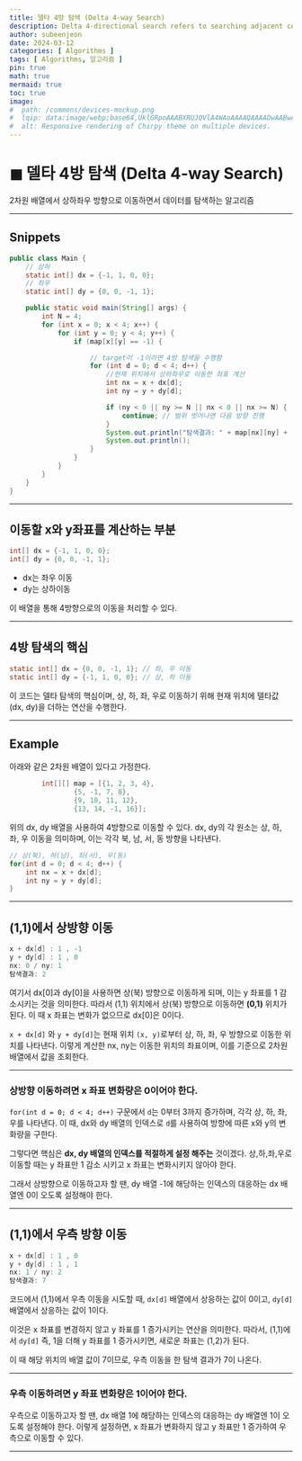 ```yaml
---
title: 델타 4방 탐색 (Delta 4-way Search)
description: Delta 4-directional search refers to searching adjacent cells in four directions (up, down, left, and right) from a given position in a grid or matrix.
author: subeenjeon
date: 2024-03-12
categories: [ Algorithms ]
tags: [ Algorithms, 알고리즘 ]
pin: true
math: true
mermaid: true
toc: true
image:
#  path: /commons/devices-mockup.png
#  lqip: data:image/webp;base64,UklGRpoAAABXRUJQVlA4WAoAAAAQAAAADwAABwAAQUxQSDIAAAARL0AmbZurmr57yyIiqE8oiG0bejIYEQTgqiDA9vqnsUSI6H+oAERp2HZ65qP/VIAWAFZQOCBCAAAA8AEAnQEqEAAIAAVAfCWkAALp8sF8rgRgAP7o9FDvMCkMde9PK7euH5M1m6VWoDXf2FkP3BqV0ZYbO6NA/VFIAAAA
#  alt: Responsive rendering of Chirpy theme on multiple devices.
---
```


# ◼︎ 델타 4방 탐색 (Delta 4-way Search)

2차원 배열에서 상하좌우 방향으로 이동하면서 데이터를 탐색하는 알고리즘

---

## Snippets

```java
public class Main {
    // 상하
    static int[] dx = {-1, 1, 0, 0};
    // 좌우
    static int[] dy = {0, 0, -1, 1};

    public static void main(String[] args) {
        int N = 4;
        for (int x = 0; x < 4; x++) {
            for (int y = 0; y < 4; y++) {
                if (map[x][y] == -1) {

                    // target이 -1이라면 4방 탐색을 수행함
                    for (int d = 0; d < 4; d++) {
                        //현재 위치에서 상하좌우로 이동한 좌표 계산
                        int nx = x + dx[d];
                        int ny = y + dy[d];

                        if (ny < 0 || ny >= N || nx < 0 || nx >= N) {
                            continue; // 범위 벗어나면 다음 방향 진행
                        }
                        System.out.println("탐색결과: " + map[nx][ny] + " ");
                        System.out.println();
                    }
                }
            }
        }
    }
}
```

---

## 이동할 x와 y좌표를 계산하는 부분

```java
int[] dx = {-1, 1, 0, 0};
int[] dy = {0, 0, -1, 1};
```

- dx는 좌우 이동
- dy는 상하이동

이 배열을 통해 4방향으로의 이동을 처리할 수 있다.

---

## 4방 탐색의 핵심

```java
static int[] dx = {0, 0, -1, 1}; // 좌, 우 이동
static int[] dy = {-1, 1, 0, 0}; // 상, 하 이동
```

이 코드는 델타 탐색의 핵심이며, 상, 하, 좌, 우로 이동하기 위해 현재 위치에 델타값(dx, dy)을 더하는 연산을 수행한다.

---

## Example

아래와 같은 2차원 배열이 있다고 가정한다.

```java
        int[][] map = [{1, 2, 3, 4},
                {5, -1, 7, 8},
                {9, 10, 11, 12},
                {13, 14, -1, 16}];
```

위의 dx, dy 배열을 사용하여 4방향으로 이동할 수 있다. dx, dy의 각 원소는 상, 하, 좌, 우 이동을 의미하며, 이는 각각 북, 남, 서, 동 방향을 나타낸다.

```java
// 상(북), 하(남), 좌(서), 우(동)
for(int d = 0; d < 4; d++) {
    int nx = x + dx[d];
    int ny = y + dy[d];
}
```

---

## (1,1)에서 상방향 이동

```java
x + dx[d] : 1 , -1
y + dy[d] : 1 , 0
nx: 0 / ny: 1
탐색결과: 2 
```

여기서 dx[0]과 dy[0]을 사용하면 상(북) 방향으로 이동하게 되며, 이는 y 좌표를 1 감소시키는 것을 의미한다.  따라서 (1,1) 위치에서 상(북) 방향으로 이동하면 **(0,1)** 위치가 된다. 이 때 x 좌표는 변화가 없으므로 dx[0]은 0이다.

`x + dx[d]` 와 `y + dy[d]`는 현재 위치 `(x, y)`로부터 상, 하, 좌, 우 방향으로 이동한 위치를 나타낸다. 이렇게 계산한 nx, ny는 이동한 위치의 좌표이며, 이를 기준으로 2차원 배열에서 값을 조회한다.

---

### 상방향 이동하려면 x 좌표 변화량은 0이어야 한다.

`for(int d = 0; d < 4; d++)` 구문에서 `d`는 0부터 3까지 증가하며, 각각 상, 하, 좌, 우를 나타낸다. 이 때, dx와 dy 배열의 인덱스로 `d`를 사용하여 방향에 따른 x와 y의 변화량을 구한다.

그렇다면 핵심은 **dx, dy 배열의 인덱스를 적절하게 설정 해주는** 것이겠다. 상,하,좌,우로 이동할 때는 y 좌표만 1 감소 시키고 x 좌표는 변화시키지 않아야 한다.

그래서 상방향으로 이동하고자 할 땐, dy 배열 -1에 해당하는 인덱스의 대응하는 dx 배열엔 0이 오도록 설정해야 한다.

---

## (1,1)에서 우측 방향 이동

```java
x + dx[d] : 1 , 0
y + dy[d] : 1 , 1
nx: 1 / ny: 2
탐색결과: 7 
```

코드에서 (1,1)에서 우측 이동을 시도할 때, `dx[d]` 배열에서 상응하는 값이 0이고, `dy[d]` 배열에서 상응하는 값이 1이다.

이것은 x 좌표를 변경하지 않고 y 좌표를 1 증가시키는 연산을 의미한다. 따라서, (1,1)에서 `dy[d]` 즉, 1을 더해 y 좌표를 1 증가시키면, 새로운 좌표는 (1,2)가 된다.

이 때 해당 위치의 배열 값이 7이므로, 우측 이동을 한 탐색 결과가 7이 나온다.

---

### 우측 이동하려면 y 좌표 변화량은 1이어야 한다.

우측으로 이동하고자 할 땐, dx 배열 1에 해당하는 인덱스의 대응하는 dy 배열엔 1이 오도록 설정해야 한다. 이렇게 설정하면, x 좌표가 변화하지 않고 y 좌표만 1 증가하여 우측으로 이동할 수 있다.

---
